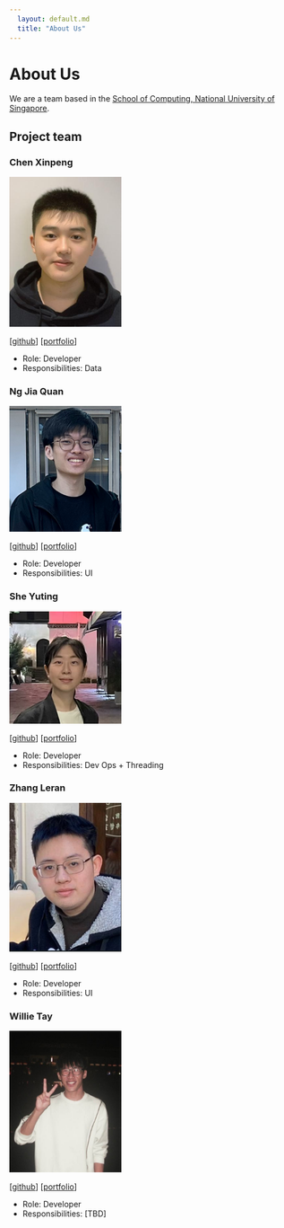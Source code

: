 ```yaml
---
  layout: default.md
  title: "About Us"
---
```


# About Us

We are a team based in the [School of Computing, National University of Singapore](http://www.comp.nus.edu.sg).

## Project team

### Chen Xinpeng

<img src="images/subiloble.png" width="200px">

[[github](http://github.com/subiloble)] [[portfolio](team/subiloble.md)]

* Role: Developer
* Responsibilities: Data

### Ng Jia Quan

<img src="images/quantin96.png" width="200px">

[[github](https://github.com/quantin96)]
[[portfolio](team/quantin96.md)]

* Role: Developer
* Responsibilities: UI

### She Yuting

<img src="images/sheyuting.png" width="200px">

[[github](http://github.com/sheyuting)]
[[portfolio](team/sheyuting.md)]

* Role: Developer
* Responsibilities: Dev Ops + Threading

### Zhang Leran

<img src="images/zlllllr.png" width="200px">

[[github](http://github.com/zlllllr)]
[[portfolio](team/zlllllr.md)]

* Role: Developer
* Responsibilities: UI

### Willie Tay

<img src="images/willie.png" width="200px">

[[github](http://github.com/ioubread)]
[[portfolio](team/willie.md)]

* Role: Developer
* Responsibilities: [TBD]
